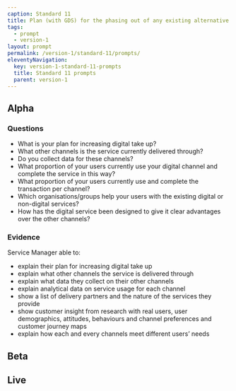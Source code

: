 ```yaml
---
caption: Standard 11
title: Plan (with GDS) for the phasing out of any existing alternative channels, where appropriate.
tags:
  - prompt
  - version-1
layout: prompt
permalink: /version-1/standard-11/prompts/
eleventyNavigation:
  key: version-1-standard-11-prompts
  title: Standard 11 prompts
  parent: version-1
---
```


## Alpha

### Questions

- What is your plan for increasing digital take up?
- What other channels is the service currently delivered through?
- Do you collect data for these channels?
- What proportion of your users currently use your digital channel and complete the service in this way?
- What proportion of your users currently use and complete the transaction per channel?
- Which organisations/groups help your users with the existing digital or non-digital services?
- How has the digital service been designed to give it clear advantages over the other channels?

### Evidence

Service Manager able to:

- explain their plan for increasing digital take up
- explain what other channels the service is delivered through
- explain what data they collect on their other channels
- explain analytical data on service usage for each channel
- show a list of delivery partners and the nature of the services they provide
- show customer insight from research with real users, user demographics, attitudes, behaviours and channel preferences and customer journey maps
- explain how each and every channels meet different users’ needs

## Beta

## Live
